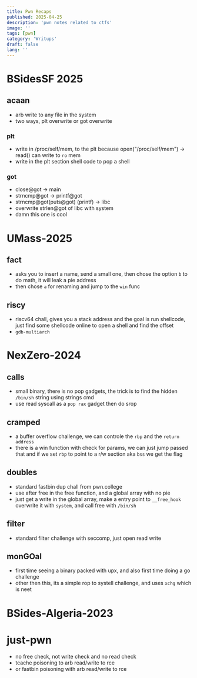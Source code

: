```yaml
---
title: Pwn Recaps
published: 2025-04-25
description: 'pwn notes related to ctfs'
image: ''
tags: [pwn]
category: 'Writups'
draft: false 
lang: ''
---
```



# BSidesSF 2025 
## acaan
- arb write to any file in the system
- two ways, plt overwrite or got overwrite
### plt
- write in /proc/self/mem, to the plt because open("/proc/self/mem") -> read() can write to `ro` mem
- write in the plt section shell code to pop a shell 

### got
- close@got -> main
- strncmp@got -> printf@got 
- strncmp@got(puts@got) (printf) -> libc
- overwrite strlen@got of libc with system 
- damn this one is cool
 


# UMass-2025
## fact 
- asks you to insert a name, send a small one, then chose the option `b` to do math, it will leak a pie address
- then chose `a` for renaming and jump to the `win` func
## riscy
- riscv64 chall, gives you a stack address and the goal is run shellcode, just find some shellcode online to open a shell and find the offset
- `gdb-multiarch`

# NexZero-2024
## calls
- small binary, there is no pop gadgets, the trick is to find the hidden `/bin/sh` string using strings cmd
- use read syscall as a `pop rax` gadget then do srop
## cramped
- a buffer overflow challenge, we can controle the `rbp` and the `return address`
- there is a win function with check for params, we can just jump passed that and if we set `rbp` to point to a r/w section aka `bss` we get the flag
## doubles
- standard fastbin dup chall from pwn.college
- use after free in the free function, and a global array with no pie
- just get a write in the global array, make a entry point to `__free_hook` overwrite it with `system`, and call free with `/bin/sh`
## filter
- standard filter challenge with seccomp, just open read write
## monGOal
- first time seeing a binary packed with upx, and also first time doing a go challenge
- other then this, its a simple rop to systell challenge, and uses `xchg` which is neet  

# BSides-Algeria-2023
# just-pwn
- no free check, not write check and no read check
- tcache poisoning to arb read/write  to rce
- or fastbin poisoning with arb read/write to rce


